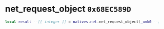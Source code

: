 # net_request_object `0x68EC589D`

```lua
local result --[[ integer ]] = natives.net.net_request_object(_unk0 --[[ integer ]])
```